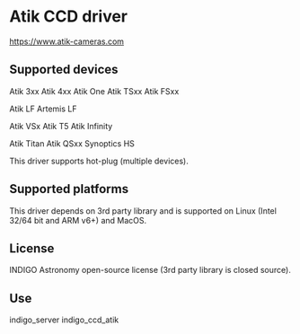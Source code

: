 # Atik CCD driver

https://www.atik-cameras.com

## Supported devices

Atik 3xx
Atik 4xx
Atik One
Atik TSxx
Atik FSxx

Atik LF
Artemis LF

Atik VSx
Atik T5
Atik Infinity

Atik Titan
Atik QSxx
Synoptics HS

This driver supports hot-plug (multiple devices).

## Supported platforms

This driver depends on 3rd party library and is supported on Linux (Intel 32/64 bit and ARM v6+) and MacOS.

## License

INDIGO Astronomy open-source license (3rd party library is closed source).

## Use

indigo_server indigo_ccd_atik

